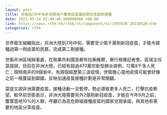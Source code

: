 ```yaml
---
layout: post
title: 世衛指7月中旬非洲需兩千萬劑疫苗讓民眾完成兩劑接種
date: 2021-05-28 02:49:48.000000000 +08:00
link: https://news.rthk.hk/rthk/ch/component/k2/1593030-20210528.htm
categories: rthk
---
```


世界衛生組織指出，非洲大陸到7月中旬，需要至少兩千萬劑新冠疫苗，才能令接種過第一劑疫苗的民眾，完成第二劑接種。

世衛非洲區域辦事處，在剛果共和國首都布拉柴維爾，舉行視像記者會。區域主任莫提說，目前在非洲大陸，已經有超過470萬宗新型肺炎病例，12萬8千多人死亡；現時南非的9個省中，有兩個經歷第三波疫情，世衛擔心當地疫情可能會好像之前一樣蔓延到鄰國，反映加速疫苗接種計劃是非常關鍵。

莫提又說非洲需要疫苗，接種活動一旦暫停，勢必導致更多人死亡，打擊抗疫希望。較早前世衛表示，非洲大陸需要另外2億劑新冠疫苗，才能在今年9月之前，覆蓋當地10%的人群，呼籲已為高危群組接種疫苗的國家兌現承諾，與其他有需要的地區分享疫苗。
